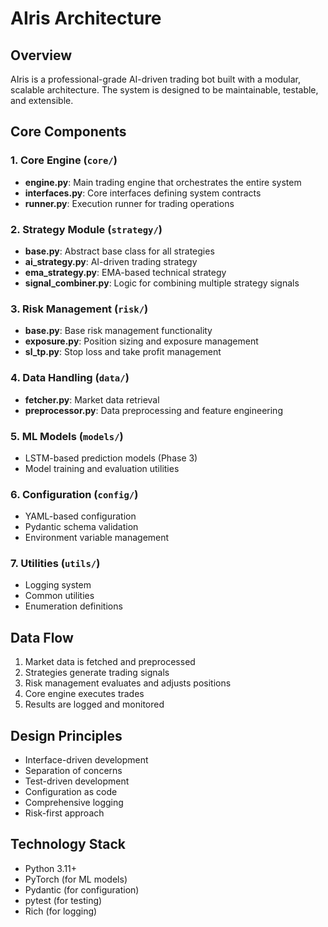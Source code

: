 # AIris Architecture

## Overview
AIris is a professional-grade AI-driven trading bot built with a modular, scalable architecture. The system is designed to be maintainable, testable, and extensible.

## Core Components

### 1. Core Engine (`core/`)
- **engine.py**: Main trading engine that orchestrates the entire system
- **interfaces.py**: Core interfaces defining system contracts
- **runner.py**: Execution runner for trading operations

### 2. Strategy Module (`strategy/`)
- **base.py**: Abstract base class for all strategies
- **ai_strategy.py**: AI-driven trading strategy
- **ema_strategy.py**: EMA-based technical strategy
- **signal_combiner.py**: Logic for combining multiple strategy signals

### 3. Risk Management (`risk/`)
- **base.py**: Base risk management functionality
- **exposure.py**: Position sizing and exposure management
- **sl_tp.py**: Stop loss and take profit management

### 4. Data Handling (`data/`)
- **fetcher.py**: Market data retrieval
- **preprocessor.py**: Data preprocessing and feature engineering

### 5. ML Models (`models/`)
- LSTM-based prediction models (Phase 3)
- Model training and evaluation utilities

### 6. Configuration (`config/`)
- YAML-based configuration
- Pydantic schema validation
- Environment variable management

### 7. Utilities (`utils/`)
- Logging system
- Common utilities
- Enumeration definitions

## Data Flow
1. Market data is fetched and preprocessed
2. Strategies generate trading signals
3. Risk management evaluates and adjusts positions
4. Core engine executes trades
5. Results are logged and monitored

## Design Principles
- Interface-driven development
- Separation of concerns
- Test-driven development
- Configuration as code
- Comprehensive logging
- Risk-first approach

## Technology Stack
- Python 3.11+
- PyTorch (for ML models)
- Pydantic (for configuration)
- pytest (for testing)
- Rich (for logging) 